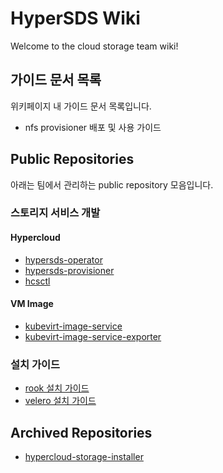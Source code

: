 # HyperSDS Wiki

Welcome to the cloud storage team wiki!

## 가이드 문서 목록

위키페이지 내 가이드 문서 목록입니다.

- nfs provisioner 배포 및 사용 가이드

## Public Repositories

아래는 팀에서 관리하는 public repository 모음입니다.

### 스토리지 서비스 개발

#### Hypercloud

- [hypersds-operator](https://github.com/tmax-cloud/hypersds-operator)
- [hypersds-provisioner](https://github.com/tmax-cloud/hypersds-provisioner)
- [hcsctl](https://github.com/tmax-cloud/hypercloud-sds)

#### VM Image

- [kubevirt-image-service](https://github.com/tmax-cloud/kubevirt-image-service)
- [kubevirt-image-service-exporter](https://github.com/tmax-cloud/kubevirt-image-service-exporter)

### 설치 가이드

- [rook 설치 가이드](https://github.com/tmax-cloud/install-rookceph)
- [velero 설치 가이드](https://github.com/tmax-cloud/install-velero)

## Archived Repositories

- [hypercloud-storage-installer](https://github.com/tmax-cloud/hypercloud-storage-installer)
